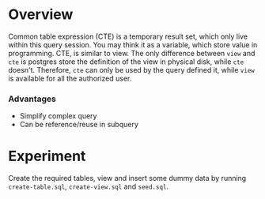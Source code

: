 # Overview
Common table expression (CTE) is a temporary result set, which only live within this query session. You may think it as a variable, which store value in programming. CTE, is similar to view. The only difference between `view` and `cte` is postgres store the definition of the view in physical disk, while `cte` doesn't. Therefore, `cte` can only be used by the query defined it, while `view` is available for all the authorized user.

### Advantages
- Simplify complex query
- Can be reference/reuse in subquery

# Experiment
Create the required tables, view and insert some dummy data by running `create-table.sql`, `create-view.sql` and `seed.sql`.

